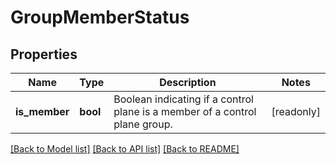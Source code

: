 # GroupMemberStatus

## Properties

Name | Type | Description | Notes
------------ | ------------- | ------------- | -------------
**is_member** | **bool** | Boolean indicating if a control plane is a member of a control plane group. | [readonly]

[[Back to Model list]](../README.md#documentation-for-models) [[Back to API list]](../README.md#documentation-for-api-endpoints) [[Back to README]](../README.md)


